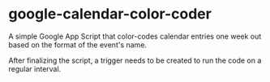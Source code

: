 # google-calendar-color-coder
A simple Google App Script that color-codes calendar entries one week out based on the format of the event's name.

After finalizing the script, a trigger needs to be created to run the code on a regular interval.
